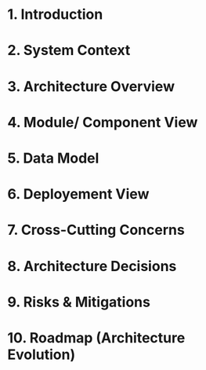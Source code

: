# 1. Introduction

# 2. System Context

# 3. Architecture Overview

# 4. Module/ Component View

# 5. Data Model

# 6. Deployement View

# 7. Cross-Cutting Concerns

# 8. Architecture Decisions

# 9. Risks & Mitigations

# 10. Roadmap (Architecture Evolution) 
